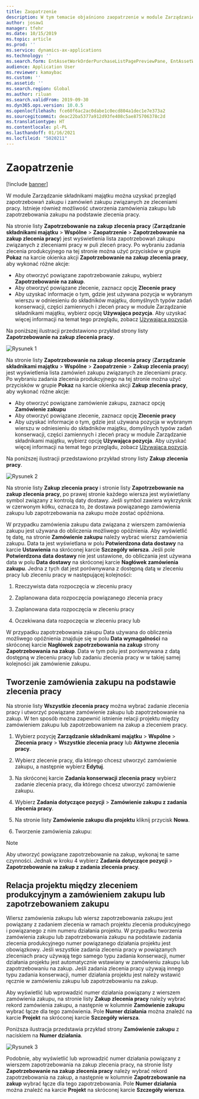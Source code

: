 ```yaml
---
title: Zaopatrzenie
description: W tym temacie objaśniono zaopatrzenie w module Zarządzanie składnikami majątku.
author: josaw1
manager: tfehr
ms.date: 10/15/2019
ms.topic: article
ms.prod: ''
ms.service: dynamics-ax-applications
ms.technology: ''
ms.search.form: EntAssetWorkOrderPurchaseListPagePreviewPane, EntAssetWorkOrderPurchaseListPage, EntAssetWorkOrderPurchaseLineAmountInfoPart, EntAssetWorkOrderPurchReqListPage
audience: Application User
ms.reviewer: kamaybac
ms.custom: ''
ms.assetid: ''
ms.search.region: Global
ms.author: riluan
ms.search.validFrom: 2019-09-30
ms.dyn365.ops.version: 10.0.5
ms.openlocfilehash: fce60f6ac2ac0dabe1c0ecd804a1dec1e7e373a2
ms.sourcegitcommit: deac22ba5377a912d93fe408c5ae875706378c2d
ms.translationtype: HT
ms.contentlocale: pl-PL
ms.lasthandoff: 01/16/2021
ms.locfileid: "5020211"
---
```

# <a name="procurement"></a>Zaopatrzenie

[!include [banner](../../includes/banner.md)]

W module Zarządzanie składnikami majątku można uzyskać przegląd zapotrzebowań zakupu i zamówień zakupu związanych ze zleceniami pracy. Istnieje również możliwość utworzenia zamówienia zakupu lub zapotrzebowania zakupu na podstawie zlecenia pracy.

Na stronie listy **Zapotrzebowanie na zakup zlecenia pracy** (**Zarządzanie składnikami majątku** > **Wspólne** > **Zaopatrzenie** > **Zapotrzebowanie na zakup zlecenia pracy**) jest wyświetlenia lista zapotrzebowań zakupu związanych z zleceniami pracy w puli zleceń pracy. Po wybraniu zadania zlecenia produkcyjnego na tej stronie można użyć przycisków w grupie **Pokaz** na karcie okienka akcji **Zapotrzebowanie na zakup zlecenia pracy**, aby wykonać różne akcje:

- Aby otworzyć powiązane zapotrzebowanie zakupu, wybierz **Zapotrzebowanie na zakup**. 
- Aby otworzyć powiązane zlecenie, zaznacz opcję **Zlecenie pracy**
- Aby uzyskać informacje o tym, gdzie jest używana pozycja w wybranym wierszu w odniesieniu do składników majątku, domyślnych typów zadań konserwacji, części zamiennych i zleceń pracy w module Zarządzanie składnikami majątku, wybierz opcję **Używająca pozycja**. Aby uzyskać więcej informacji na temat tego przeglądu, zobacz [Używająca pozycja](../controlling-and-reporting/item-where-used.md).

Na poniższej ilustracji przedstawiono przykład strony listy **Zapotrzebowanie na zakup zlecenia pracy**.

![Rysunek 1](media/08-work-orders.png)


Na stronie listy **Zapotrzebowanie na zakup zlecenia pracy** (**Zarządzanie składnikami majątku** > **Wspólne** > **Zaopatrzenie** > **Zakup zlecenia pracy**) jest wyświetlenia lista zamówień zakupu związanych ze zleceniami pracy. Po wybraniu zadania zlecenia produkcyjnego na tej stronie można użyć przycisków w grupie **Pokaz** na karcie okienka akcji **Zakup zlecenia pracy**, aby wykonać różne akcje:

- Aby otworzyć powiązane zamówienie zakupu, zaznacz opcję **Zamówienie zakupu** 
- Aby otworzyć powiązane zlecenie, zaznacz opcję **Zlecenie pracy**
- Aby uzyskać informacje o tym, gdzie jest używana pozycja w wybranym wierszu w odniesieniu do składników majątku, domyślnych typów zadań konserwacji, części zamiennych i zleceń pracy w module Zarządzanie składnikami majątku, wybierz opcję **Używająca pozycja**. Aby uzyskać więcej informacji na temat tego przeglądu, zobacz [Używająca pozycja](../controlling-and-reporting/item-where-used.md).

Na poniższej ilustracji przedstawiono przykład strony listy **Zakup zlecenia pracy**.

![Rysunek 2](media/09-work-orders.png)


Na stronie listy **Zakup zlecenia pracy** i stronie listy **Zapotrzebowanie na zakup zlecenia pracy**, po prawej stronie każdego wiersza jest wyświetlany symbol związany z kontrolą daty dostawy. Jeśli symbol zawiera wykrzyknik w czerwonym kółku, oznacza to, że dostawa powiązanego zamówienia zakupu lub zapotrzebowania na zakupu może zostać opóźniona.

W przypadku zamówienia zakupu data związana z wierszem zamówienia zakupu jest używana do obliczenia możliwego opóźnienia. Aby wyświetlić tę datę, na stronie **Zamówienie zakupu** należy wybrać wiersz zamówienia zakupu. Data ta jest wyświetlana w polu **Potwierdzona data dostawy** na karcie **Ustawienia** na skróconej karcie **Szczegóły wiersza**. Jeśli pole **Potwierdzona data dostawy** nie jest ustawione, do obliczania jest używana data w polu **Data dostawy** na skróconej karcie **Nagłówek zamówienia zakupu**. Jedna z tych dat jest porównywana z dostępną datą w zleceniu pracy lub zleceniu pracy w następującej kolejności:

1. Rzeczywista data rozpoczęcia w zleceniu pracy  

2. Zaplanowana data rozpoczęcia powiązanego zlecenia pracy 

3. Zaplanowana data rozpoczęcia w zleceniu pracy 

4. Oczekiwana data rozpoczęcia w zleceniu pracy lub 

W przypadku zapotrzebowania zakupu Data używana do obliczenia możliwego opóźnienia znajduje się w polu **Data wymagalności** na skróconej karcie **Nagłówek zapotrzebowania na zakup** strony **Zapotrzebowania na zakup**. Data w tym polu jest porównywana z datą dostępną w zleceniu pracy lub zadaniu zlecenia pracy w w takiej samej kolejności jak zamówienie zakupu.


## <a name="create-a-purchase-order-from-a-work-order"></a>Tworzenie zamówienia zakupu na podstawie zlecenia pracy

Na stronie listy **Wszystkie zlecenia pracy** można wybrać zadanie zlecenia pracy i utworzyć powiązane zamówienie zakupu lub zapotrzebowanie na zakup. W ten sposób można zapewnić istnienie relacji projektu między zamówieniem zakupu lub zapotrzebowaniem na zakup a zleceniem pracy.

1. Wybierz pozycję **Zarządzanie składnikami majątku** > **Wspólne** > **Zlecenia pracy** > **Wszystkie zlecenia pracy** lub **Aktywne zlecenia pracy**.

2. Wybierz zlecenie pracy, dla którego chcesz utworzyć zamówienie zakupu, a następnie wybierz **Edytuj**.

3. Na skróconej karcie **Zadania konserwacji zlecenia pracy** wybierz zadanie zlecenia pracy, dla którego chcesz utworzyć zamówienie zakupu.

4. Wybierz **Zadania dotyczące pozycji** > **Zamówienie zakupu z zadania zlecenia pracy**.

5. Na stronie listy **Zamówienie zakupu dla projektu** kliknij przycisk **Nowa**.

6. Tworzenie zamówienia zakupu:

>[!NOTE]
>Aby utworzyć powiązane zapotrzebowanie na zakup, wykonaj te same czynności. Jednak w kroku 4 wybierz **Zadania dotyczące pozycji** > **Zapotrzebowanie na zakup z zadania zlecenia pracy**.


## <a name="project-relation-between-work-order-and-purchase-order-or-purchase-requisition"></a>Relacja projektu między zleceniem produkcyjnym a zamówieniem zakupu lub zapotrzebowaniem zakupu

Wiersz zamówienia zakupu lub wiersz zapotrzebowania zakupu jest powiązany z zadaniem zlecenia w ramach projektu zlecenia produkcyjnego i powiązanego z nim numeru działania projektu. W przypadku tworzenia zamówienia zakupu lub zapotrzebowania zakupu na podstawie zadania zlecenia produkcyjnego numer powiązanego działania projektu jest obowiązkowy. Jeśli wszystkie zadania zlecenia pracy w powiązanych zleceniach pracy używają tego samego typu zadania konserwacji, numer działania projektu jest automatycznie wstawiany w zamówieniu zakupu lub zapotrzebowaniu na zakup. Jeśli zadania zlecenia pracy używają innego typu zadania konserwacji, numer działania projektu jest należy wstawić ręcznie w zamówieniu zakupu lub zapotrzebowaniu na zakup.

Aby wyświetlić lub wprowadzić numer działania powiązany z wierszem zamówienia zakupu, na stronie listy **Zakup zlecenia pracy** należy wybrać rekord zamówienia zakupu, a następnie w kolumnie **Zamówienie zakupu** wybrać łącze dla tego zamówienia. Pole **Numer działania** można znaleźć na karcie **Projekt** na skróconej karcie **Szczegóły wiersza**.

Poniższa ilustracja przedstawia przykład strony **Zamówienie zakupu** z naciskiem na **Numer działania**.

![Rysunek 3](media/10-work-orders.png)

Podobnie, aby wyświetlić lub wprowadzić numer działania powiązany z wierszem zapotrzebowania na zakup zlecenia pracy, na stronie listy **Zapotrzebowanie na zakup zlecenia pracy** należy wybrać rekord zapotrzebowania na zakup, a następnie w kolumnie **Zapotrzebowanie na zakup** wybrać łącze dla tego zapotrzebowania. Pole **Numer działania** można znaleźć na karcie **Projekt** na skróconej karcie **Szczegóły wiersza**.

